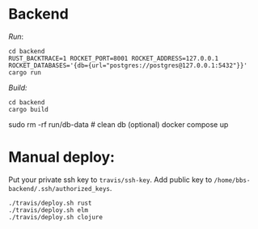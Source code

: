 # Backend

*Run*:
```
cd backend
RUST_BACKTRACE=1 ROCKET_PORT=8001 ROCKET_ADDRESS=127.0.0.1 ROCKET_DATABASES='{db={url="postgres://postgres@127.0.0.1:5432"}}' cargo run
```

*Build:*
```
cd backend
cargo build
```

sudo rm -rf run/db-data # clean db (optional)
docker compose up

# Manual deploy:

Put your private ssh key to `travis/ssh-key`.
Add public key to `/home/bbs-backend/.ssh/authorized_keys`.

```
./travis/deploy.sh rust
./travis/deploy.sh elm
./travis/deploy.sh clojure
```
